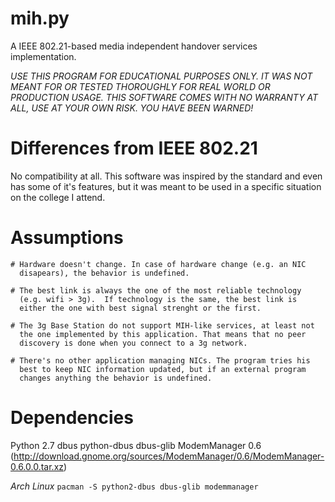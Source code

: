 mih.py
===
A IEEE 802.21-based media independent handover services implementation.

*USE THIS PROGRAM FOR EDUCATIONAL PURPOSES ONLY. IT WAS NOT MEANT FOR OR 
TESTED THOROUGHLY FOR REAL WORLD OR PRODUCTION USAGE. THIS SOFTWARE COMES
WITH NO WARRANTY AT ALL, USE AT YOUR OWN RISK. YOU HAVE BEEN WARNED!*

Differences from IEEE 802.21
===
No compatibility at all. This software was inspired by the standard and even 
has some of it's features, but it was meant to be used in a specific 
situation on the college I attend.

Assumptions
===
	# Hardware doesn't change. In case of hardware change (e.g. an NIC 
	  disapears), the behavior is undefined.
	
	# The best link is always the one of the most reliable technology 
	  (e.g. wifi > 3g).  If technology is the same, the best link is 
	  either the one with best signal strenght or the first.

	# The 3g Base Station do not support MIH-like services, at least not 
	  the one implemented by this application. That means that no peer 
	  discovery is done when you connect to a 3g network.

	# There's no other application managing NICs. The program tries his 
	  best to keep NIC information updated, but if an external program 
	  changes anything the behavior is undefined.

Dependencies
===
Python 2.7
dbus
python-dbus
dbus-glib
ModemManager 0.6 (http://download.gnome.org/sources/ModemManager/0.6/ModemManager-0.6.0.0.tar.xz)

*Arch Linux*
`pacman -S python2-dbus dbus-glib modemmanager`


